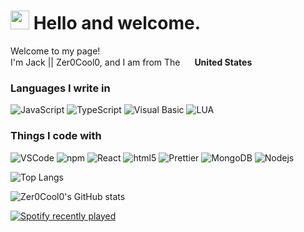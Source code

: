 <h1><img src="https://camo.githubusercontent.com/e8e7b06ecf583bc040eb60e44eb5b8e0ecc5421320a92929ce21522dbc34c891/68747470733a2f2f6d656469612e67697068792e636f6d2f6d656469612f6876524a434c467a6361737252346961377a2f67697068792e676966" width="30"/> Hello and welcome.</h1>


<p>Welcome to my page! </br> I'm Jack || Zer0Cool0, and I am from The <img src="https://images.vexels.com/media/users/3/164649/isolated/lists/010f55d9bb5f8a28c3620583482d89ed-usa-flag-language-icon-circle.png" width="15"/> <b>United States</b></p>

<h3>Languages I write in</h3>
<p>
  <img alt="JavaScript" src="https://img.shields.io/badge/-JavaScript-F7B93E?style=flat-square&logo=javascript&logoColor=white" />
  <img alt="TypeScript" src="https://img.shields.io/badge/-TypeScript-007ACC?style=flat-square&logo=typescript&logoColor=white" />
  <img alt="Visual Basic" src="https://img.shields.io/badge/-Visual Basic-430098?style=flat-square&logo=.net&logoColor=white" />
  <img alt="LUA" src="https://img.shields.io/badge/-LUA-1a73e8?style=flat-square&logo=lua&logoColor=white" />
</p>
<h3>Things I code with</h3>
<p>
  <img alt="VSCode" src="https://img.shields.io/badge/-Visual Studio Code-007ACC?style=flat-square&logo=Visual+Studio+Code&logoColor=white" />
  <img alt="npm" src="https://img.shields.io/badge/-NPM-CB3837?style=flat-square&logo=npm&logoColor=white" />
  <img alt="React" src="https://img.shields.io/badge/-React-45b8d8?style=flat-square&logo=react&logoColor=white" />
  <img alt="html5" src="https://img.shields.io/badge/-HTML5-E34F26?style=flat-square&logo=html5&logoColor=white" />
  <img alt="Prettier" src="https://img.shields.io/badge/-Prettier-F7B93E?style=flat-square&logo=prettier&logoColor=white" />
  <img alt="MongoDB" src="https://img.shields.io/badge/-MongoDB-13aa52?style=flat-square&logo=mongodb&logoColor=white" />
  <img alt="Nodejs" src="https://img.shields.io/badge/-Nodejs-43853d?style=flat-square&logo=Node.js&logoColor=white" />
</p>

![Top Langs](https://github-readme-stats.vercel.app/api/top-langs/?username=Zer0Cool0)

![Zer0Cool0's GitHub stats](https://github-readme-stats.vercel.app/api?username=Zer0Cool0&show_icons=true&theme=synthwave)

[![Spotify recently played](https://spotify-recently-played-readme.vercel.app/api?user=jeffreyca16)](https://open.spotify.com/user/fwrokpj8157bl91c2htuldepz)
